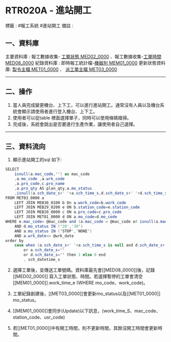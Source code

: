 # RTR020A - 進站開工
標籤 : #報工系統 #進站開工
備註 : 
## 一、資料庫
主要資料庫 : 報工數據收集- [工單狀態 MED02_0000](MED02_0000.md) 、報工數據收集-[工單時間 MED08_0000](MED08_0000)
紀錄資料庫 : 即時報工統計檔-[機器別 MEM01_0000](MEM01_0000.md)
更新狀態資料庫: [製令主檔 MET01_0000](MET01_0000.md) 、 [派工單主檔 MET03_0000](MET03_0000)

---

## 二、操作
1. 當人員完成變更機台、上下工，可以進行進站開工。通常沒有人員以及機台系統會顯示請使用者進行登入機台、上下工。
2. 使用者可以從table 裡面選擇單子，同時可以使用條碼槍掃。
3. 完成後，系統會跳出是否要進行生產作業，讓使用者自己選擇。

---
## 三、資料流向
1. 顯示進站開工的sql 如下:
```cs
SELECT 
	isnull(a.mac_code,'') as mac_code
	,a.mo_code ,a.wrk_code
	,a.pro_code,c.pro_name
	,a.pro_qty AS plan_qty,a.mo_status
	,isnull(a.sch_date_s+' '+a.sch_time_s,d.sch_date_s+' '+d.sch_time_s) as sch_datetime_s
FROM MET03_0000 a
	LEFT JOIN MEB30_0100 b On a.work_code=b.work_code
	LEFT JOIN MEB29_0200 e ON b.station_code=e.station_code
	LEFT JOIN MEB20_0000 c ON a.pro_code=c.pro_code
	LEFT JOIN MET01_0000 d ON a.mo_code=d.mo_code
WHERE e.mac_code= @mac_code and (a.mac_code = @mac_code or isnull(a.mac_code,'') ='')
	AND d.mo_status IN ('20','30')
	AND a.mo_status IN ('STOP','NONE')
	AND a.wrk_date<= @wrk_date
order by 
	case when (a.sch_date_s+' '+a.sch_time_s is null and d.sch_date_s+' '+d.sch_time_s is null ) 
		or a.sch_date_s='' 
		or d.sch_date_s='' then 1 else 0 end 
		, sch_datetime_s

```

2. 選擇工單後，並傳送工單號碼。資料庫最先會[[MED08_0000]]後，記錄 [[MED02_0000]] 寫入工單狀態、時間。若選擇暫停的工單會清空 [[MEM01_0000]].work_time_e (WHERE mo_code、work_code)。

3. 工單紀錄創建後，[[MET03_0000]]會更新mo_status以及[[MET01_0000]] mo_status。

4. [[MEM01_0000]]會同步(Update)以下訊息，(work_time_S、mac_code、station_code、usr_code)

5. 若[[MET01_0000]]中有開工時間，則不更新時間，其餘沒開工時間會更新時間。 